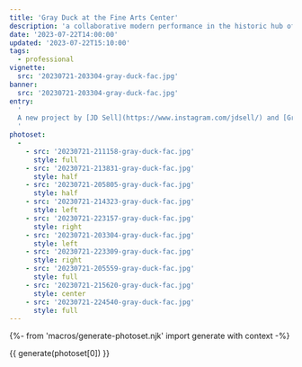 ```yaml
---
title: 'Gray Duck at the Fine Arts Center'
description: 'a collaborative modern performance in the historic hub of art in Colorado Springs'
date: '2023-07-22T14:00:00'
updated: '2023-07-22T15:10:00'
tags:
  - professional
vignette:
  src: '20230721-203304-gray-duck-fac.jpg'
banner:
  src: '20230721-203304-gray-duck-fac.jpg'
entry:
  '
  A new project by [JD Sell](https://www.instagram.com/jdsell/) and [Gray Duck](https://www.instagram.com/grayduck_cos/) in collaboration with the [Fine Arts Center](https://fac.coloradocollege.edu/) at Colorado College to bring music to the main hall of the art museum. The show featured Alex Koshak, Bryan Sespico, and Evan Courtland.
  '
photoset:
  - 
    - src: '20230721-211158-gray-duck-fac.jpg'
      style: full
    - src: '20230721-213831-gray-duck-fac.jpg'
      style: half
    - src: '20230721-205805-gray-duck-fac.jpg'
      style: half
    - src: '20230721-214323-gray-duck-fac.jpg'
      style: left
    - src: '20230721-223157-gray-duck-fac.jpg'
      style: right
    - src: '20230721-203304-gray-duck-fac.jpg'
      style: left
    - src: '20230721-223309-gray-duck-fac.jpg'
      style: right
    - src: '20230721-205559-gray-duck-fac.jpg'
      style: full
    - src: '20230721-215620-gray-duck-fac.jpg'
      style: center
    - src: '20230721-224540-gray-duck-fac.jpg'
      style: full
---
```


{%- from 'macros/generate-photoset.njk' import generate with context -%}

{{ generate(photoset[0]) }}